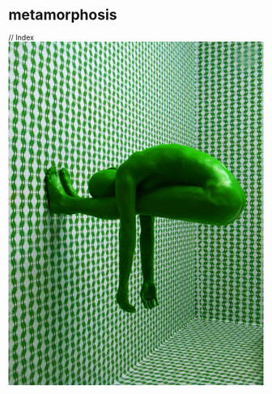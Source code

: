 # metamorphosis
// Index
![pexels-photo-20606](https://github.com/magicickey/metamorphosis/blob/main/pexels-photo-206064.jpeg?raw=true)

